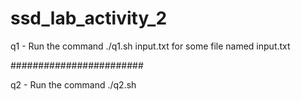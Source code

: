 # ssd_lab_activity_2

q1 - Run the command 
./q1.sh input.txt
for some file named input.txt

########################

q2 - Run the command
./q2.sh 
